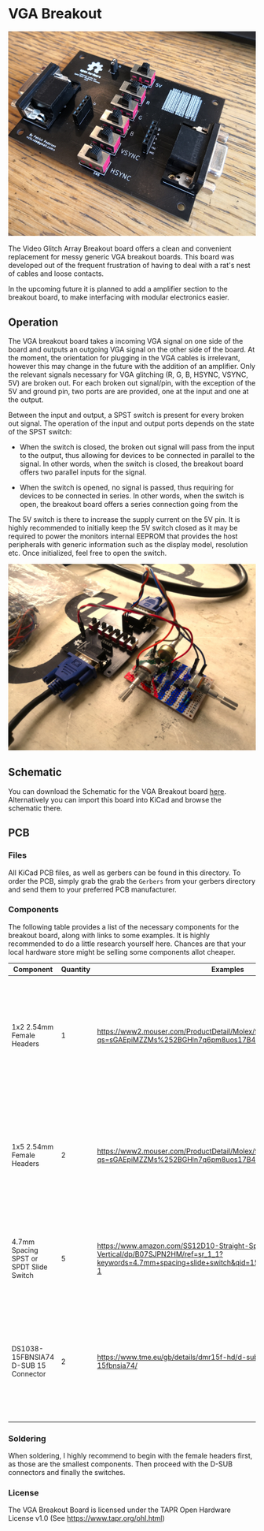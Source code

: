 # VGA Breakout

![Board Showcase](Docs/Showcase1.jpg)

The Video Glitch Array Breakout board offers a clean and convenient replacement for messy generic VGA breakout boards. This board was developed out of the frequent frustration of having to deal with a rat's nest of cables and loose contacts.

In the upcoming future it is planned to add a amplifier section to the breakout board, to make interfacing with modular electronics easier.

## Operation

The VGA breakout board takes a incoming VGA signal on one side of the board and outputs an outgoing VGA signal on the other side of the board. At the moment, the orientation for plugging in the VGA cables is irrelevant, however this may change in the future with the addition of an amplifier. Only the relevant signals necessary for VGA glitching (R, G, B, HSYNC, VSYNC, 5V) are broken out. For each broken out signal/pin, with the exception of the 5V and ground pin, two ports are are provided, one at the input and one at the output.

Between the input and output, a SPST switch is present for every broken out signal. The operation of the input and output ports depends on the state of the SPST switch:

- When the switch is closed, the broken out signal will pass from the input to the output, thus allowing for devices to be connected in parallel to the signal. In other words, when the switch is closed, the breakout board offers two parallel inputs for the signal.

- When the switch is opened, no signal is passed, thus requiring for devices to be connected in series. In other words, when the switch is open, the breakout board offers a series connection going from the

The 5V switch is there to increase the supply current on the 5V pin. It is highly recommended to initially keep the 5V switch closed as it may be required to power the monitors internal EEPROM that provides the host peripherals with generic information such as the display model, resolution etc. Once initialized, feel free to open the switch.

![Usage Showcase](Docs/Showcase2.jpg)

## Schematic

You can download the Schematic for the VGA Breakout board [here](Docs/Schematic.pdf). Alternatively you can import this board into KiCad and browse the schematic there.

## PCB

### Files

All KiCad PCB files, as well as gerbers can be found in this directory. To order the PCB, simply grab the grab the `Gerbers` from your gerbers directory and send them to your preferred PCB manufacturer.

### Components

The following table provides a list of the necessary components for the breakout board, along with links to some examples. It is highly recommended to do a little research yourself here. Chances are that your local hardware store might be selling some components allot cheaper.  

|Component                |Quantity|Examples|Notes/Tips|
|-------------------------|--------|--------|----------|
|1x2 2.54mm Female Headers|1       |https://www2.mouser.com/ProductDetail/Molex/90147-1102?qs=sGAEpiMZZMs%252BGHln7q6pm8uos17B4BQAkcs7fV01%2F0k= |Should you already have larger 2.54mm Female headers lying around, you could easily cut those instead of buying new ones|
|1x5 2.54mm Female Headers|2       |https://www2.mouser.com/ProductDetail/Molex/90147-1105?qs=sGAEpiMZZMs%252BGHln7q6pm8uos17B4BQAKRARw53BRV0%3D |Should you already have larger 2.54mm Female headers lying around, you could easily cut those instead of buying new ones|
|4.7mm Spacing SPST or SPDT Slide Switch|5       |https://www.amazon.com/SS12D10-Straight-Spacing-SS12D10G5-Vertical/dp/B07SJPN2HM/ref=sr_1_1?keywords=4.7mm+spacing+slide+switch&qid=1569413333&s=gateway&sr=8-1 | Should these become too pricey, feel free to edit the PCB in KiCad to fit a different switch|   
|DS1038-15FBNSIA74 D-SUB 15 Connector|2|https://www.tme.eu/gb/details/dmr15f-hd/d-sub-connectors/connfly/ds1038-15fbnsia74/ | Should these become too pricey or are locally unavailable, feel free to edit the PCB in KiCad to fit a different D-SUB 15 connector|

### Soldering

When soldering, I highly recommend to begin with the female headers first, as those are the smallest components. Then proceed with the D-SUB connectors and finally the switches.

### License

The VGA Breakout Board is licensed under the TAPR Open Hardware License v1.0 (See https://www.tapr.org/ohl.html)
